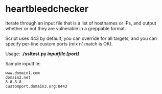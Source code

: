 heartbleedchecker
=================

Iterate through an input file that is a list of hostnames or IPs, 
and output whether or not they are vulnerable in a greppable format.

Script uses 443 by default, you can override for all targets, and
you can specify per-line custom ports (mix n' match is OK).

Usage: **./ssltest.py *inputfile* *[port]***

Sample inputfile:
```
www.domain1.com
domain2.net
8.8.8.8
customport.domain3.org:8443
```

